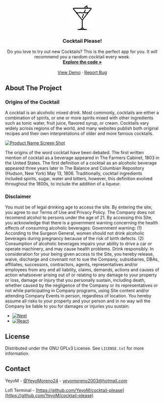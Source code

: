 <!-- PROJECT LOGO -->
<br />
<div align="center">
  <a href="https://github.com/YeyoM/cocktail-please">
    <img src="public/cocktail.svg" alt="Logo" width="80" height="80">
  </a>

<h3 align="center">Cocktail Please!</h3>

  <p align="center">
    Do you love to try out new Cocktails? This is the perfect app for you. It will recommend you a random cocktail  every week. 
    <br />
    <a href="https://github.com/YeyoM/cocktail-please"><strong>Explore the code »</strong></a>
    <br />
    <br />
    <a href="https://cocktail-please.vercel.app/">View Demo</a>
    ·
    <a href="https://github.com/YeyoM/cocktail-please/issues">Report Bug</a>
  </p>
</div>

<!-- ABOUT THE PROJECT -->
## About The Project

### Origins of the Cocktail

A cocktail is an alcoholic mixed drink. Most commonly, cocktails are either a combination of spirits, or one or more spirits mixed with other ingredients such as tonic water, fruit juice, flavored syrup, or cream. Cocktails vary widely across regions of the world, and many websites publish both original recipes and their own interpretations of older and more famous cocktails.

[![Product Name Screen Shot][product-screenshot]](https://cocktail-please.vercel.app/)

The origins of the word cocktail have been debated. The first written mention of cocktail as a beverage appeared in The Farmers Cabinet, 1803 in the United States. The first definition of a cocktail as an alcoholic beverage appeared three years later in The Balance and Columbian Repository (Hudson, New York) May 13, 1806. Traditionally, cocktail ingredients included spirits, sugar, water and bitters, however, this definition evolved throughout the 1800s, to include the addition of a liqueur.

### Disclaimer

You must be of legal drinking age to access the site. By entering the site, you agree to our Terms of Use and Privacy Policy. The Company does not recomend alcohol to persons under the age of 21. By accessing this Site, you acknowledge that there is a government warning concerning the health effects of consuming alcoholic beverages: Government warning: (1) According to the Surgeon General, women should not drink alcoholic beverages during pregnancy because of the risk of birth defects. (2) Consumption of alcoholic beverages impairs your ability to drive a car or operate machinery, and may cause health problems. Drink responsibly. In consideration for your being given access to the Site, you hereby release, waive, discharge and covenant not to sue the Company, subsidiaries, DBAs, affiliates, successors, contractors, agents, representatives and/or employees from any and all liability, claims, demands, actions and causes of action whatsoever arising out of or relating to any damage to your property or loss, damage or injury that you personally sustain, including death, whether caused by the negligence of the Company or its representatives or not while participating in Company programs, using Site content and/or attending Company Events in person, regardless of location. You hereby assume all risks to your property and your person and in no way will the Company be liable to you for damages or injuries you sustain.

- [![Next][Next.js]][Next-url]
- [![React][React.js]][React-url]

<!-- LICENSE -->
## License

Distributed under the GNU GPLv3 License. See `LICENSE.txt` for more information.

<!-- CONTACT -->
## Contact

YeyoM - [@YeyoMoreno24](https://twitter.com/YeyoMoreno24) - yeyomoreno2003@hotmail.com

Lofi Terminal - [https://github.com/YeyoM/cocktail-please](https://github.com/YeyoM/cocktail-please)

<!-- MARKDOWN LINKS & IMAGES -->
<!-- https://www.markdownguide.org/basic-syntax/#reference-style-links -->
[issues-shield]: https://img.shields.io/github/issues/github_username/repo_name.svg?style=for-the-badge
[issues-url]: https://github.com/YeyoM/lofi_code/issues
[license-shield]: https://img.shields.io/github/license/github_username/repo_name.svg?style=for-the-badge
[license-url]: https://github.com/YeyoM/lofi_code/blob/main/LICENCE.txt
[linkedin-shield]: https://img.shields.io/badge/-LinkedIn-black.svg?style=for-the-badge&logo=linkedin&colorB=555
[linkedin-url]: https://www.linkedin.com/in/diego-emilio-moreno-sanchez/
[product-screenshot]: public/project-screenshot.png
[Next.js]: https://img.shields.io/badge/next.js-000000?style=for-the-badge&logo=nextdotjs&logoColor=white
[Next-url]: https://nextjs.org/
[React.js]: https://img.shields.io/badge/React-20232A?style=for-the-badge&logo=react&logoColor=61DAFB
[React-url]: https://reactjs.org/
